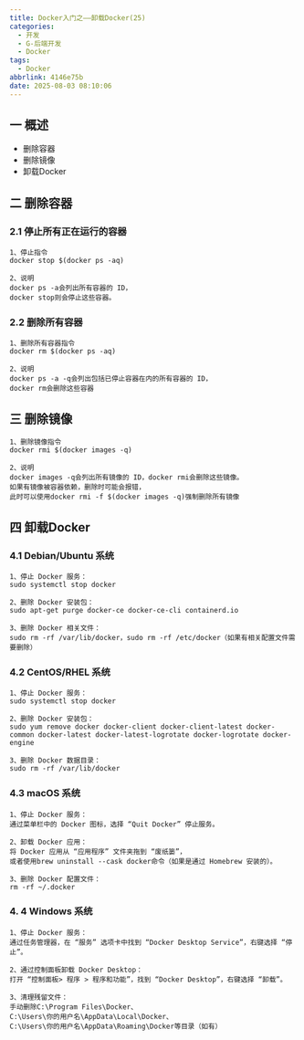 ```yaml
---
title: Docker入门之——卸载Docker(25)
categories:
  - 开发
  - G-后端开发
  - Docker
tags:
  - Docker
abbrlink: 4146e75b
date: 2025-08-03 08:10:06
---
```

## 一 概述

* 删除容器
* 删除镜像
* 卸载Docker

<!--more-->

## 二 删除容器

### 2.1 停止所有正在运行的容器

```
1、停止指令
docker stop $(docker ps -aq)

2、说明
docker ps -a会列出所有容器的 ID，
docker stop则会停止这些容器。
```

### 2.2 删除所有容器

```
1、删除所有容器指令
docker rm $(docker ps -aq)

2、说明
docker ps -a -q会列出包括已停止容器在内的所有容器的 ID，
docker rm会删除这些容器
```

## 三 删除镜像

```
1、删除镜像指令
docker rmi $(docker images -q)

2、说明
docker images -q会列出所有镜像的 ID，docker rmi会删除这些镜像。
如果有镜像被容器依赖，删除时可能会报错，
此时可以使用docker rmi -f $(docker images -q)强制删除所有镜像
```

## 四 卸载Docker

### 4.1 Debian/Ubuntu 系统

```
1、停止 Docker 服务：
sudo systemctl stop docker

2、删除 Docker 安装包：
sudo apt-get purge docker-ce docker-ce-cli containerd.io

3、删除 Docker 相关文件：
sudo rm -rf /var/lib/docker，sudo rm -rf /etc/docker（如果有相关配置文件需要删除）
```

### 4.2 CentOS/RHEL 系统

```
1、停止 Docker 服务：
sudo systemctl stop docker

2、删除 Docker 安装包：
sudo yum remove docker docker-client docker-client-latest docker-common docker-latest docker-latest-logrotate docker-logrotate docker-engine

3、删除 Docker 数据目录：
sudo rm -rf /var/lib/docker
```

### 4.3 macOS 系统

```
1、停止 Docker 服务：
通过菜单栏中的 Docker 图标，选择 “Quit Docker” 停止服务。

2、卸载 Docker 应用：
将 Docker 应用从 “应用程序” 文件夹拖到 “废纸篓”，
或者使用brew uninstall --cask docker命令（如果是通过 Homebrew 安装的）。

3、删除 Docker 配置文件：
rm -rf ~/.docker
```

### 4. 4 Windows 系统

```
1、停止 Docker 服务：
通过任务管理器，在 “服务” 选项卡中找到 “Docker Desktop Service”，右键选择 “停止”。

2、通过控制面板卸载 Docker Desktop：
打开 “控制面板> 程序 > 程序和功能”，找到 “Docker Desktop”，右键选择 “卸载”。

3、清理残留文件：
手动删除C:\Program Files\Docker、
C:\Users\你的用户名\AppData\Local\Docker、
C:\Users\你的用户名\AppData\Roaming\Docker等目录（如有）
```

